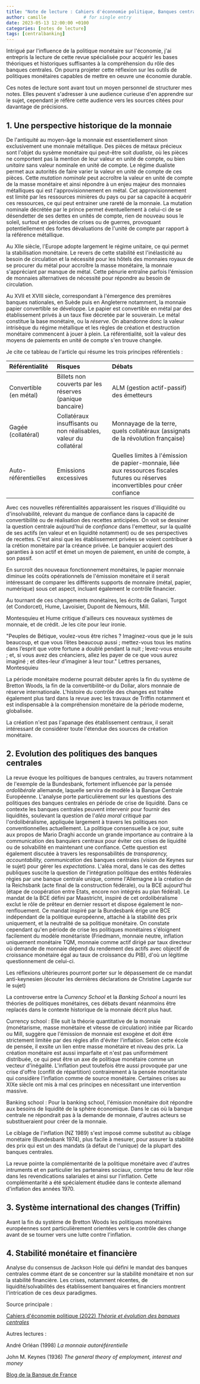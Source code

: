 ```yaml
---
title: "Note de lecture : Cahiers d'éconnomie politique, Banques centrales"
author: camille              # for single entry
date: 2023-05-13 12:00:00 +0100
categories: [notes de lecture]
tags: [centralbanking]   
---
```


Intrigué par l'influence de la politique monétaire sur l'économie, j'ai entrepris la lecture de cette revue spécialisée pour acquérir les bases théoriques et historiques suffisantes à la compréhension du rôle des banques centrales. On pourra projeter cette réflexion sur les outils de politiques monétaires capables de mettre en oeuvre une économie durable.

Ces notes de lecture sont avant tout un moyen personnel de structurer mes notes. Elles peuvent s'adresser à une audience curieuse d'en apprendre sur le sujet, cependant je réfère cette audience vers les sources citées pour davantage de précisions.

## 1. Une perspective historique de la monnaie

De l'antiquité au moyen-âge la monnaie est essentiellement sinon exclusivement une monnaie métallique. Des pièces de métaux précieux sont l'objet du sysème monétaire qui peut-être soit *dualiste*, où les pièces ne comportent pas la mention de leur valeur en unité de compte, ou bien *unitaire* sans valeur nominale en unité de compte. Le régime dualiste permet aux autorités de faire varier la valeur en unité de compte de ces pièces. Cette *mutation nominale* peut accroître la valeur en unité de compte de la masse monétaire et ainsi répondre à un enjeu majeur des monnaies métalliques qui est l'approvisionnement en métal. Cet approvisionnement est limité par les ressources minières du pays ou par sa capacité à acquérir ces ressources, ce qui peut entrainer une rareté de la monnaie. La mutation nominale décrétée par le prince permet éventuellement à celui-ci de se désendetter de ses dettes en unités de compte, rien de nouveau sous le soleil, surtout en périodes de crises ou de guerres, provoquant potentiellement des fortes dévaluations de l'unité de compte par rapport à la référence métallique.

Au XIIe siècle, l'Europe adopte largement le régime unitaire, ce qui permet la stabilisation monétaire. Le revers de cette stabilité est l'inélasticité au besoin de circulation et la nécessité pour les hôtels des monnaies royaux de se procurer du métal pour accroître la masse monétaire, la monnaie s'appréciant par manque de métal. Cette pénurie entraîne parfois l'émission de monnaies alternatives de nécessité pour répondre au besoin de circulation.

Au XVII et XVIII siècle, correspondant à l'émergence des premières banques nationales, en Suède puis en Angleterre notamment, la monnaie papier convertible se développe. Le papier est convertible en métal par des établissement privés à un taux fixe décretée par le souverain. Le métal constitue la base monétaire, ou la *réserve*. On abandonne donc la valeur intrisèque du régime métallique et les règles de création et destruction monétaire commencent à jouer à plein. La référentialité, soit la valeur des moyens de paiements en unité de compte s'en trouve changée. 

Je cite ce tableau de l'article qui résume les trois principes référentiels :

|      Référentialité        | Risques         | Débats |
| :--------------- | :---------------| :-----|
| Convertible (en métal) | Billets non couverts par les réserves (panique bancaire) |  ALM (gestion actif-passif) des émetteurs |
| Gagée (collatéral)  | Collatéraux insuffisants ou non réalisables, valeur du collatéral             |   Monnayage de la terre, quels collatéraux (assignats de la révolution française) |
| Auto-référentielles  | Emissions excessives          |  Quelles limites à l'émission de papier-monnaie, liée aux ressources fiscales futures ou réserves inconvertibles pour créer confiance |

Avec ces nouvelles référentialités apparaissent les risques d'illiquidité ou d'insolvabilité, relevant du manque de confiance dans la capacité de convertibilité ou de réalisation des recettes anticipées. On voit se dessiner la question centrale aujourd'hui de *confiance* dans l'emetteur, sur la qualité de ses actifs (en valeur et en liquidité notamment) ou de ses perspectives de recettes. C'est ainsi que les établissement privées se voient contribuer à la crétion monétaire par la créance privée. Le banquier acquiert des garanties à son actif et émet un moyen de paiement, en unité de compte, à son passif.

En surcroit des nouveaux fonctionnement monétaires, le papier monnaie diminue les coûts opérationnels de l'émission monétaire et il serait intéressant de comparer les différents supports de monnaire (métal, papier, numérique) sous cet aspect, incluant également le contrôle financier.

Au tournant de ces changements monétaires, les écrits de Galiani, Turgot (et Condorcet), Hume, Lavoisier, Dupont de Nemours, Mill.

Montesquieu et Hume critique d'ailleurs ces nouveaux systèmes de monnaie, et de crédit. Je les cite pour leur ironie. 

"Peuples de Bétique, voulez-vous être riches ? Imaginez-vous que je le suis beaucoup, et que vous l’êtes beaucoup aussi ; mettez-vous tous les matins dans l’esprit que votre fortune a doublé pendant la nuit ; levez-vous ensuite ; et, si vous avez des créanciers, allez les payer de ce que vous aurez imaginé ; et dites-leur d’imaginer à leur tour." Lettres persanes, Montesquieu

La période monétaire moderne pourrait débuter après la fin du système de Bretton Woods, la fin de la convertibilité-or du Dollar, alors monnaie de réserve internationale. L'histoire du contrôle des changes est traitée également plus tard dans la revue avec les travaux de Triffin notamment et est indispensable à la compréhension monétaire de la période moderne, globalisée.

La création n'est pas l'apanage des établissement centraux, il serait intéressant de considérer toute l'étendue des sources de création monétaire.

## 2. Evolution des politiques des banques centrales

La revue évoque les politiques de banques centrales, au travers notamment de l'exemple de la Bundesbank, fortement influencée par la pensée *ordolibérale* allemande, laquelle servira de modèle à la Banque Centrale Européenne. L'analyse porte particulièrement sur les questions des politiques des banques centrales en période de crise de liquidité. Dans ce contexte les banques centrales peuvent intervenir pour fournir des liquidités, soulevant la question de l'*aléa moral* critiqué par l'ordolibéralisme, appliquée largement à travers les politiques non conventionnelles actuellement. La politique consensuelle à ce jour, suite aux propos de Mario Draghi accorde un grande importance au contraire à la communication des banquiers centraux pour éviter ces crises de liquidité ou de solvabilité en maintenant une confiance. Cette question est également discutée à travers les responsabilités de *transparency, accountability, communication* des banques centrales (vision de Keynes sur le sujet) pour gérer les *expectations*. L'aléa moral, dans le cas des dettes publiques suscite la question de l'intégration politique des entités fédérales régies par une banque centrale unique, comme l'Allemagne à la création de la Reichsbank (acte final de la construction fédérale), ou la BCE aujourd'hui (étape de coopération entre Etats, encore non intégrés au plan fédéral). Le mandat de la BCE défini par Maastricht, inspiré de cet ordolibéralisme exclut le rôle de prêteur en dernier ressort et dispose également le non-renflouement. Ce mandat inspiré par la Bundesbank érige une BCE indépendant de la politique européenne, attaché à la stabilité des prix uniquement, et la neutralité de sa politique monétaire. On constate cependant qu'en période de crise les politiques monétaires s'éloignent facilement du modèle monétariste (Friedmann, monnaie neutre, inflation uniquement monétaire TQM, monnaie comme actif dirigé par taux directeur où demande de monnaie dépend du rendement des actifs avec objectif de croissance monétaire égal au taux de croissance du PIB), d'où un légitime questionnement de celui-ci.

Les réflexions ultérieures pourront porter sur le dépassement de ce mandat anti-keynesien (écouter les dernières déclarations de Christine Lagarde sur le sujet)

La controverse entre la *Currency School* et la *Banking School* a nourri les théories de politiques monétaires, ces débats devant néanmoins être replacés dans le contexte historique de la monnaie décrit plus haut.

Currency school : Elle suit la théorie quantitative de la monnaie (monétarisme, masse monétaire et vitesse de circulation) initiée par Ricardo ou Mill, suggère que l'émission de monnaie est exogène et doit être strictement limitée par des règles afin d'éviter l'inflation. Selon cette école de pensée, il exsite un lien entre masse monétaire et niveau des prix. La création monétaire est aussi imparfaite et n'est pas uniformément distribuée, ce qui peut être un axe de politique monétaire comme un vecteur d'inégalité. L'inflation peut toutefois être aussi provoquée par une crise d'offre (conflit de répartition) contrairement à la pensée monétariste qui considère l'inflation comme de source monétaire. Certaines crises au XIXe siècle ont mis à mal ces principes en nécessitant une intervention massive. 

Banking school : Pour la banking school, l'émission monétaire doit répondre aux besoins de liquidité de la sphère économique. Dans le cas où la banque centrale ne répondrait pas à la demande de monnaie, d'autres acteurs se substitueraient pour créer de la monnaie.

Le ciblage de l'inflation (NZ 1989) s'est imposé comme substitut au ciblage monétaire (Bundesbank 1974), plus facile à mesurer, pour assurer la stabilité des prix qui est un des mandats (à défaut de l'unique) de la plupart des banques centrales. 

La revue pointe la complémentarité de la politique monétaire avec d'autres intruments et en particulier les partenaires sociaux, comtpe tenu de leur rôle dans les revendications salariales et ainsi sur l'inflation. Cette complémentarité a été spécialement étudiée dans le contexte allemand d'inflation des années 1970.

## 3. Système international des changes (Triffin)

Avant la fin du système de Bretton Woods les politiques monétaires européennes sont particulièrement orientées vers le contrôle des change avant de se tourner vers une lutte contre l'inflation.

## 4. Stabilité monétaire et financière

Analyse du consensus de Jackson Hole qui défini le mandat des banques centrales comme étant de se concentrer sur la stabilité monétaire et non sur la stabilité financière. Les crises, notamment récentes, de liquidité/solvabilités des établissement banquaires et financiers montrent l'intrication de ces deux paradigmes.

Source principale :

[Cahiers d'économie politique (2022) *Théorie et évolution des banques centrales*](https://www.cairn.info/revue-cahiers-d-economie-politique-2022-2.htm)

Autres lectures :

André Orléan (1998) *La monnaie autoréférentielle*

John M. Keynes (1936) *The general theory of employment, interest and money*

[Blog de la Banque de France](https://blocnotesdeleco.banque-france.fr/)
